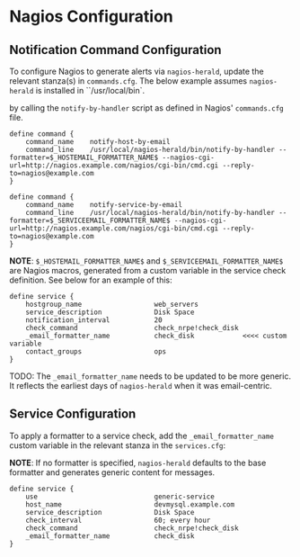 # Nagios Configuration

## Notification Command Configuration

To configure Nagios to generate alerts via ``nagios-herald``, update the relevant stanza(s) in ``commands.cfg``.
The below example assumes ``nagios-herald`` is installed in ``/usr/local/bin`.

by calling the ``notify-by-handler`` script as defined in Nagios' ``commands.cfg``
file.

```
define command {
    command_name    notify-host-by-email
    command_line    /usr/local/nagios-herald/bin/notify-by-handler --formatter=$_HOSTEMAIL_FORMATTER_NAME$ --nagios-cgi-url=http://nagios.example.com/nagios/cgi-bin/cmd.cgi --reply-to=nagios@example.com
}

define command {
    command_name    notify-service-by-email
    command_line    /usr/local/nagios-herald/bin/notify-by-handler --formatter=$_SERVICEEMAIL_FORMATTER_NAME$ --nagios-cgi-url=http://nagios.example.com/nagios/cgi-bin/cmd.cgi --reply-to=nagios@example.com
}
```

**NOTE**: ``$_HOSTEMAIL_FORMATTER_NAME$`` and ``$_SERVICEEMAIL_FORMATTER_NAME$`` are Nagios macros, generated
from a custom variable in the service check definition. See below for an example of this:

```
define service {
    hostgroup_name                  web_servers
    service_description             Disk Space
    notification_interval           20
    check_command                   check_nrpe!check_disk
    _email_formatter_name           check_disk            <<<< custom variable
    contact_groups                  ops
}
```

TODO: The ``_email_formatter_name`` needs to be updated to be more generic. It reflects the earliest days of ``nagios-herald`` when it was email-centric.

## Service Configuration

To apply a formatter to a service check, add the ``_email_formatter_name`` custom variable in the relevant stanza in the ``services.cfg``:

**NOTE**: If no formatter is specified, ``nagios-herald`` defaults to the base formatter and generates generic content for messages.

```
define service {
    use                             generic-service
    host_name                       devmysql.example.com
    service_description             Disk Space
    check_interval                  60; every hour
    check_command                   check_nrpe!check_disk
    _email_formatter_name           check_disk
}
```
